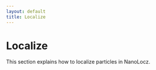 ```yaml
---
layout: default
title: Localize
---
```


# Localize

This section explains how to localize particles in NanoLocz.
